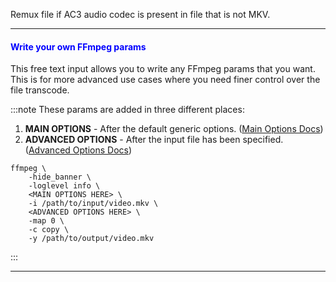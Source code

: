 
Remux file if AC3 audio codec is present in file that is not MKV.

---

#### <span style="color:blue">Write your own FFmpeg params</span>
This free text input allows you to write any FFmpeg params that you want.
This is for more advanced use cases where you need finer control over the file transcode.

:::note
These params are added in three different places:
1. **MAIN OPTIONS** - After the default generic options.
   ([Main Options Docs](https://ffmpeg.org/ffmpeg.html#Main-options))
1. **ADVANCED OPTIONS** - After the input file has been specified.
   ([Advanced Options Docs](https://ffmpeg.org/ffmpeg.html#Advanced-options))

```
ffmpeg \
    -hide_banner \
    -loglevel info \
    <MAIN OPTIONS HERE> \
    -i /path/to/input/video.mkv \
    <ADVANCED OPTIONS HERE> \
    -map 0 \
    -c copy \
    -y /path/to/output/video.mkv
```
:::

---